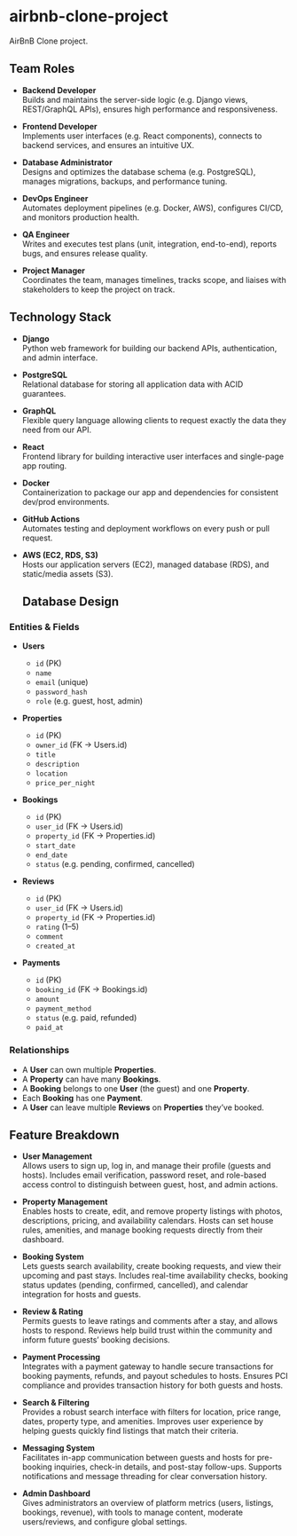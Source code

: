 # airbnb-clone-project
AirBnB Clone project.

## Team Roles

- **Backend Developer**  
  Builds and maintains the server-side logic (e.g. Django views, REST/GraphQL APIs), ensures high performance and responsiveness.

- **Frontend Developer**  
  Implements user interfaces (e.g. React components), connects to backend services, and ensures an intuitive UX.

- **Database Administrator**  
  Designs and optimizes the database schema (e.g. PostgreSQL), manages migrations, backups, and performance tuning.

- **DevOps Engineer**  
  Automates deployment pipelines (e.g. Docker, AWS), configures CI/CD, and monitors production health.

- **QA Engineer**  
  Writes and executes test plans (unit, integration, end-to-end), reports bugs, and ensures release quality.

- **Project Manager**  
  Coordinates the team, manages timelines, tracks scope, and liaises with stakeholders to keep the project on track.

## Technology Stack

- **Django**  
  Python web framework for building our backend APIs, authentication, and admin interface.

- **PostgreSQL**  
  Relational database for storing all application data with ACID guarantees.

- **GraphQL**  
  Flexible query language allowing clients to request exactly the data they need from our API.

- **React**  
  Frontend library for building interactive user interfaces and single-page app routing.

- **Docker**  
  Containerization to package our app and dependencies for consistent dev/prod environments.

- **GitHub Actions**  
  Automates testing and deployment workflows on every push or pull request.

- **AWS (EC2, RDS, S3)**  
  Hosts our application servers (EC2), managed database (RDS), and static/media assets (S3).

  ## Database Design

### Entities & Fields

- **Users**  
  - `id` (PK)  
  - `name`  
  - `email` (unique)  
  - `password_hash`  
  - `role` (e.g. guest, host, admin)

- **Properties**  
  - `id` (PK)  
  - `owner_id` (FK → Users.id)  
  - `title`  
  - `description`  
  - `location`  
  - `price_per_night`

- **Bookings**  
  - `id` (PK)  
  - `user_id` (FK → Users.id)  
  - `property_id` (FK → Properties.id)  
  - `start_date`  
  - `end_date`  
  - `status` (e.g. pending, confirmed, cancelled)

- **Reviews**  
  - `id` (PK)  
  - `user_id` (FK → Users.id)  
  - `property_id` (FK → Properties.id)  
  - `rating` (1–5)  
  - `comment`  
  - `created_at`

- **Payments**  
  - `id` (PK)  
  - `booking_id` (FK → Bookings.id)  
  - `amount`  
  - `payment_method`  
  - `status` (e.g. paid, refunded)  
  - `paid_at`

### Relationships

- A **User** can own multiple **Properties**.  
- A **Property** can have many **Bookings**.  
- A **Booking** belongs to one **User** (the guest) and one **Property**.  
- Each **Booking** has one **Payment**.  
- A **User** can leave multiple **Reviews** on **Properties** they’ve booked.

## Feature Breakdown

- **User Management**  
  Allows users to sign up, log in, and manage their profile (guests and hosts). Includes email verification, password reset, and role-based access control to distinguish between guest, host, and admin actions.

- **Property Management**  
  Enables hosts to create, edit, and remove property listings with photos, descriptions, pricing, and availability calendars. Hosts can set house rules, amenities, and manage booking requests directly from their dashboard.

- **Booking System**  
  Lets guests search availability, create booking requests, and view their upcoming and past stays. Includes real-time availability checks, booking status updates (pending, confirmed, cancelled), and calendar integration for hosts and guests.

- **Review & Rating**  
  Permits guests to leave ratings and comments after a stay, and allows hosts to respond. Reviews help build trust within the community and inform future guests’ booking decisions.

- **Payment Processing**  
  Integrates with a payment gateway to handle secure transactions for booking payments, refunds, and payout schedules to hosts. Ensures PCI compliance and provides transaction history for both guests and hosts.

- **Search & Filtering**  
  Provides a robust search interface with filters for location, price range, dates, property type, and amenities. Improves user experience by helping guests quickly find listings that match their criteria.

- **Messaging System**  
  Facilitates in-app communication between guests and hosts for pre-booking inquiries, check-in details, and post-stay follow-ups. Supports notifications and message threading for clear conversation history.

- **Admin Dashboard**  
  Gives administrators an overview of platform metrics (users, listings, bookings, revenue), with tools to manage content, moderate users/reviews, and configure global settings.






